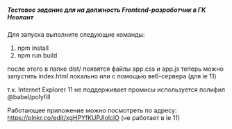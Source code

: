 ##### Тестовое задание для на должность Frontend-разработчик в ГК Неолант

Для запуска выполните следующие команды:
1. npm install
2. npm run build

после этого в папке dist/ появятся файлы app.css и app.js
теперь можно запустить index.html локально или с помощью веб-сервера (для ie 11)

т.к. Internet Explorer 11 не поддерживает промисы используется полифил @babel/polyfill


Работающее приложение можно посмотреть по адресу: https://plnkr.co/edit/xgHPYfKUPJIolciO (не работает в ie 11)